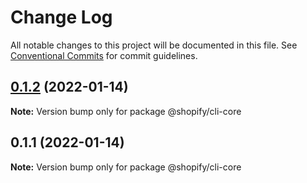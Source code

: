 # Change Log

All notable changes to this project will be documented in this file.
See [Conventional Commits](https://conventionalcommits.org) for commit guidelines.

## [0.1.2](https://github.com/Shopify/shopify-cli-next/compare/@shopify/cli-core@0.1.1...@shopify/cli-core@0.1.2) (2022-01-14)

**Note:** Version bump only for package @shopify/cli-core





## 0.1.1 (2022-01-14)

**Note:** Version bump only for package @shopify/cli-core
